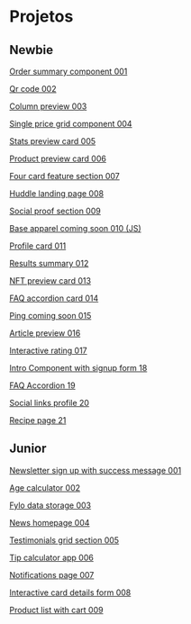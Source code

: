 # Projetos
## Newbie

 <a href="https://silas310.github.io/Front-End-Mentor-challenges/001-order-summary-newbie/order-summary-component-main/index.html">Order summary component 001</a>

 <a href="https://silas310.github.io/Front-End-Mentor-challenges/002-qr-code-newbie/qr-code-component-main/index.html">Qr code 002</a>

 <a href="https://silas310.github.io/Front-End-Mentor-challenges/003-3_column-preview-card/index.html">Column preview 003</a>

 <a href="https://silas310.github.io/Front-End-Mentor-challenges/004-single-price-grid-component/index.html"> Single price grid component 004</a>

 <a href="https://silas310.github.io/Front-End-Mentor-challenges/005-stats-preview-card-component/index.html">Stats preview card 005</a>

 <a href="https://silas310.github.io/Front-End-Mentor-challenges/006-product-preview-card-component/index.html">Product preview card 006</a>

 <a href="https://silas310.github.io/Front-End-Mentor-challenges/007-four-card-feature-section/index.html">Four card feature section 007</a>

 <a href="https://silas310.github.io/Front-End-Mentor-challenges/008-huddle-landing-page-with-single-introductory-section/index.html">Huddle landing page 008</a>

 <a href="https://silas310.github.io/Front-End-Mentor-challenges/009-social-proof-section/index.html">Social proof section 009</a>

 <a href="https://silas310.github.io/Front-End-Mentor-challenges/010-base-apparel-coming-soon/index.html">Base apparel coming soon 010 (JS)</a>

 <a href="https://silas310.github.io/Front-End-Mentor-challenges/011-profile-card-component/index.html">Profile card 011</a>

 <a href="https://silas310.github.io/Front-End-Mentor-challenges/012-results-summary-component/index.html">Results summary 012</a>

 <a href="https://silas310.github.io/Front-End-Mentor-challenges/013-nft-preview-card-component/index.html">NFT preview card 013</a>

 <a href="https://silas310.github.io/Front-End-Mentor-challenges/014-faq-accordion-card/index.html">FAQ accordion card 014</a>

 <a href="https://silas310.github.io/Front-End-Mentor-challenges/015-ping-coming-soon-page/index.html">Ping coming soon 015</a>

 <a href="https://silas310.github.io/Front-End-Mentor-challenges/016-article-preview-component/index.html">Article preview 016</a>

 <a href="https://silas310.github.io/Front-End-Mentor-challenges/017-interactive-rating-component/index.html">Interactive rating 017</a>

<a href="https://silas310.github.io/Front-End-Mentor-challenges/018-intro-component-with-signup-form/index.html">Intro Component with signup form 18</a>

<a href = "https://silas310.github.io/Front-End-Mentor-challenges/019-faq-accordion/index.html">FAQ Accordion 19</a>

<a href = "https://silas310.github.io/Front-End-Mentor-challenges/020-social-links-profile/index.html">Social links profile 20</a>

<a href = "https://silas310.github.io/Front-End-Mentor-challenges/021-recipe-page/index.html"> Recipe page 21</a>

## Junior

<a href = "https://silas310.github.io/Front-End-Mentor-challenges/junior/001-newsletter-sign-up-with-success-message-junior/index.html">Newsletter sign up with success message 001</a>

<a href = "https://silas310.github.io/Front-End-Mentor-challenges/junior/002-age-calculator-app/index.html">Age calculator 002</a>

<a href="https://silas310.github.io/Front-End-Mentor-challenges/junior/003-fylo-data-storage-component/index.html">Fylo data storage 003</a>

<a href ="https://silas310.github.io/Front-End-Mentor-challenges/junior/004-news-homepage/index.html">News homepage 004</a>

<a href = "https://silas310.github.io/Front-End-Mentor-challenges/junior/005-testimonials-grid-section/index.html">Testimonials grid section 005</a>

<a href = "https://silas310.github.io/Front-End-Mentor-challenges/junior/006-tip-calculator-app/index.html">Tip calculator app 006</a>

<a href="https://silas310.github.io/Front-End-Mentor-challenges/junior/007-notifications-page/index.html">Notifications page 007</a>

<a href = "https://silas310.github.io/Front-End-Mentor-challenges/junior/008-interactive-card-details-form/index.html">Interactive card details form 008</a>

<a href = "https://silas310.github.io/Front-End-Mentor-challenges/junior/009-product-list-with-cart/index.html">Product list with cart 009</a>